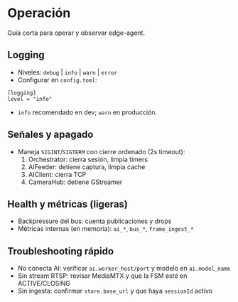 # Operación

Guía corta para operar y observar edge-agent.

## Logging
- Niveles: `debug` | `info` | `warn` | `error`
- Configurar en `config.toml`:
```
[logging]
level = "info"
```
- `info` recomendado en dev; `warn` en producción.

## Señales y apagado
- Maneja `SIGINT`/`SIGTERM` con cierre ordenado (2s timeout):
  1. Orchestrator: cierra sesión, limpia timers
  2. AIFeeder: detiene captura, limpia cache
  3. AIClient: cierra TCP
  4. CameraHub: detiene GStreamer

## Health y métricas (ligeras)
- Backpressure del bus: cuenta publicaciones y drops
- Métricas internas (en memoria): `ai_*`, `bus_*`, `frame_ingest_*`

## Troubleshooting rápido
- No conecta AI: verificar `ai.worker_host/port` y modelo en `ai.model_name`
- Sin stream RTSP: revisar MediaMTX y que la FSM esté en ACTIVE/CLOSING
- Sin ingesta: confirmar `store.base_url` y que haya `sessionId` activo

